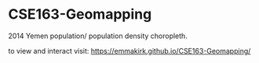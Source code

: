 # CSE163-Geomapping
2014 Yemen population/ population density choropleth.

to view and interact visit: 
  https://emmakirk.github.io/CSE163-Geomapping/
